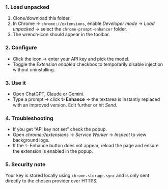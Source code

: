 ### 1. Load unpacked
1. Clone/download this folder.
2. In Chrome → `chrome://extensions`, enable *Developer mode* → *Load unpacked* → select the `chrome-prompt-enhancer` folder.
3. The wrench‑icon should appear in the toolbar.

### 2. Configure
* Click the icon → enter your API key and pick the model.
* Toggle the *Extension enabled* checkbox to temporarily disable injection without uninstalling.

### 3. Use it
* Open ChatGPT, Claude or Gemini.
* Type a prompt → click **✨ Enhance** → the textarea is instantly replaced with an improved version. Edit further or hit *Send*.

### 4. Troubleshooting
* If you get “API key not set” check the popup.
* Open *chrome://extensions* → *Service Worker* → *Inspect* to view background logs.
* If the ✨ Enhance button does not appear, reload the page and ensure the
  extension is enabled in the popup.

### 5. Security note
Your key is stored locally using `chrome.storage.sync` and is only sent directly to the chosen provider over HTTPS.